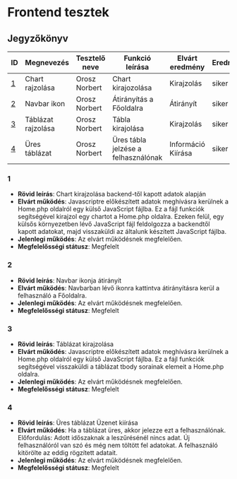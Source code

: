 # Frontend tesztek

## Jegyzőkönyv


|ID| Megnevezés | Tesztelő neve | Funkció leírása | Elvárt eredmény | Eredmény | Megfelelősségi státusz | Javítva
|-------| --------------| ------------|------------------------|------------|---------------|---------------|----|
|[1](#1)| Chart rajzolása|Orosz Norbert|Chart kirajozolása| Kirajzolás|siker |Megfelelt	||
|[2](#2)| Navbar ikon|Orosz Norbert|Átirányítás a Főoldalra| Átirányít|siker |Megfelelt	||
|[3](#3)| Táblázat rajzolása|Orosz Norbert|Tábla kirajolása| Kirajzolás|siker |Megfelelt||
|[4](#4)| Üres táblázat|Orosz Norbert|Üres tábla jelzése a felhasználónak| Információ Kiírása|siker |Megfelelt||


###  1
- **Rövid leírás**:  Chart kirajzolása backend-től kapott adatok alapján
- **Elvárt működés**:  Javascriptre előkészített adatok meghívásra kerülnek a Home.php oldalról egy külső JavaScript fájlba. Ez a fájl funkciók segítségével kirajzol egy chartot a Home.php oldalra. Ezeken felül, egy külsős környezetben lévő JavaScript fájl feldolgozza a backendtől kapott adatokat, majd visszaküldi az általunk készített JavaScript fájlba.
- **Jelenlegi működés**: Az elvárt működésnek megfelelően.
- **Megfelelősségi státusz**: Megfelelt

###  2
- **Rövid leírás**:  Navbar ikonja átirányít
- **Elvárt működés**: Navbarban lévő ikonra kattintva átirányításra kerül a felhasználó a Főoldalra.
- **Jelenlegi működés**: Az elvárt működésnek megfelelően.
- **Megfelelősségi státusz**: Megfelelt

###  3
- **Rövid leírás**:  Táblázat kirajzolása
- **Elvárt működés**: Javascriptre előkészített adatok meghívásra kerülnek a Home.php oldalról egy külső JavaScript fájlba. Ez a fájl funkciók segítségével visszaküldi a táblázat tbody sorainak elemeit a Home.php oldalra.
- **Jelenlegi működés**: Az elvárt működésnek megfelelően.
- **Megfelelősségi státusz**: Megfelelt


###  4
- **Rövid leírás**:  Üres táblázat Üzenet kiírása
- **Elvárt működés**: Ha a táblázat üres, akkor jelezze ezt a felhasználónak. Előfordulás: Adott időszaknak a leszűrésénél nincs adat. Új felhasználóról van szó és még nem töltött fel adatokat. A felhasználó kitörölte az eddig rögzített adatait.
- **Jelenlegi működés**: Az elvárt működésnek megfelelően.
- **Megfelelősségi státusz**: Megfelelt